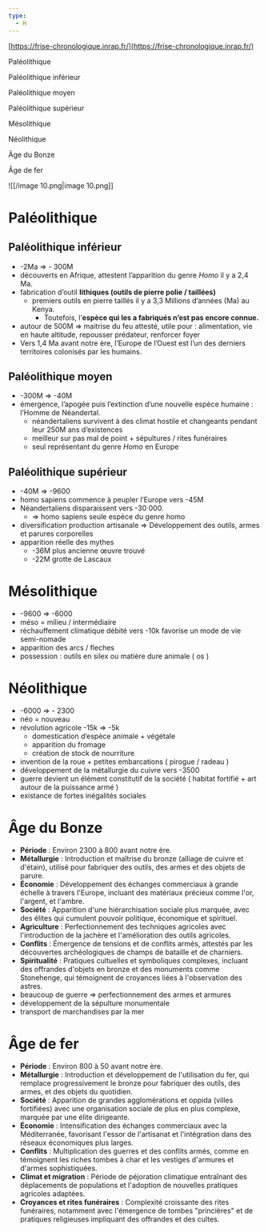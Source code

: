 ```yaml
---
type:
  - H
---
```

[https://frise-chronologique.inrap.fr/](https://frise-chronologique.inrap.fr/)

Paléolithique

Paléolithique inférieur

Paléolithique moyen

Paléolithique supérieur

Mésolithique

Néolithique

Âge du Bonze

Âge de fer

![[/image 10.png|image 10.png]]

# Paléolithique

## Paléolithique inférieur

- -2Ma ⇒ - 300M
- découverts en Afrique, attestent l’apparition du genre _Homo_ il y a 2,4 Ma.
- fabrication d’outil **lithiques (outils de pierre polie / taillées)**
    - premiers outils en pierre taillés il y a 3,3 Millions d’années (Ma) au Kenya.
        - Toutefois, l’**espèce qui les a fabriqués n’est pas encore connue.**
- autour de 500M ⇒ maitrise du feu attesté, utile pour : alimentation, vie en haute altitude, repousser prédateur, renforcer foyer
- Vers 1,4 Ma avant notre ère, l’Europe de l’Ouest est l’un des derniers territoires colonisés par les humains.

## Paléolithique moyen

- -300M ⇒ -40M
- émergence, l’apogée puis l’extinction d’une nouvelle espèce humaine : l’Homme de Néandertal.
    - néandertaliens survivent à des climat hostile et changeants pendant leur 250M ans d’existences
    - meilleur sur pas mal de point + sépultures / rites funéraires
    - seul représentant du genre _Homo_ en Europe

## Paléolithique supérieur

- -40M ⇒ -9600
- homo sapiens commence à peupler l’Europe vers -45M
- Néandertaliens disparaissent vers -30 000.
    - ⇒ homo sapiens seule espèce du genre homo
- diversification production artisanale ⇒ Développement des outils, armes et parures corporelles
- apparition réelle des mythes
    - -36M plus ancienne œuvre trouvé
    - -22M grotte de Lascaux

# Mésolithique

- -9600 ⇒ -6000
- méso = milieu / intermédiaire
- réchauffement climatique débité vers -10k favorise un mode de vie semi-nomade
- apparition des arcs / fleches
- possession : outils en silex ou matière dure animale ( os )

# Néolithique

- -6000 ⇒ - 2300
- néo = nouveau
- révolution agricole -15k ⇒ -5k
    - domestication d’espèce animale + végétale
    - apparition du fromage
    - création de stock de nourriture
- invention de la roue + petites embarcations ( pirogue / radeau )
- développement de la métallurgie du cuivre vers -3500
- guerre devient un élément constitutif de la société ( habitat fortifié + art autour de la puissance armé )
- existance de fortes inégalités sociales

  

# Âge du Bonze

- **Période** : Environ 2300 à 800 avant notre ère.
- **Métallurgie** : Introduction et maîtrise du bronze (alliage de cuivre et d'étain), utilisé pour fabriquer des outils, des armes et des objets de parure.
- **Économie** : Développement des échanges commerciaux à grande échelle à travers l'Europe, incluant des matériaux précieux comme l'or, l'argent, et l'ambre.
- **Société** : Apparition d'une hiérarchisation sociale plus marquée, avec des élites qui cumulent pouvoir politique, économique et spirituel.
- **Agriculture** : Perfectionnement des techniques agricoles avec l'introduction de la jachère et l'amélioration des outils agricoles.
- **Conflits** : Émergence de tensions et de conflits armés, attestés par les découvertes archéologiques de champs de bataille et de charniers.
- **Spiritualité** : Pratiques cultuelles et symboliques complexes, incluant des offrandes d'objets en bronze et des monuments comme Stonehenge, qui témoignent de croyances liées à l'observation des astres.
- beaucoup de guerre ⇒ perfectionnement des armes et armures
- développement de la sépulture monumentale
- transport de marchandises par la mer

# Âge de fer

- **Période** : Environ 800 à 50 avant notre ère.
- **Métallurgie** : Introduction et développement de l'utilisation du fer, qui remplace progressivement le bronze pour fabriquer des outils, des armes, et des objets du quotidien.
- **Société** : Apparition de grandes agglomérations et oppida (villes fortifiées) avec une organisation sociale de plus en plus complexe, marquée par une élite dirigeante.
- **Économie** : Intensification des échanges commerciaux avec la Méditerranée, favorisant l'essor de l'artisanat et l'intégration dans des réseaux économiques plus larges.
- **Conflits** : Multiplication des guerres et des conflits armés, comme en témoignent les riches tombes à char et les vestiges d'armures et d'armes sophistiquées.
- **Climat et migration** : Période de péjoration climatique entraînant des déplacements de populations et l'adoption de nouvelles pratiques agricoles adaptées.
- **Croyances et rites funéraires** : Complexité croissante des rites funéraires, notamment avec l'émergence de tombes "princières" et de pratiques religieuses impliquant des offrandes et des cultes.